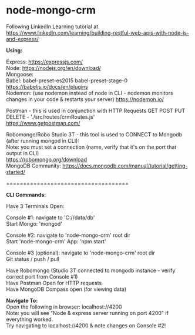 # node-mongo-crm

Following LinkedIn Learning tutorial at https://www.linkedin.com/learning/building-restful-web-apis-with-node-js-and-express/

<strong>Using:</strong>

Express: https://expressjs.com/ </br>
Node: https://nodejs.org/en/download/ </br>
Mongoose: </br>
Babel: babel-preset-es2015 babel-preset-stage-0 https://babeljs.io/docs/en/plugins </br>
Nodemon: (use nodemon instead of node in CLI - nodemon monitors changes in your code & restarts your server) https://nodemon.io/ </br>

Postman - this is used in conjunction with HTTP Requests GET POST PUT DELETE - './src/routes/crmRoutes.js'</br> 
https://www.getpostman.com/ </br>

Robomongo/Robo Studio 3T - this tool is used to CONNECT to Mongodb (after running mongod in CLI):</br>
Note: you must set a connection (name, verify that it's on the port that output in CLI)</br>
https://robomongo.org/download</br>
MongoDB Community: https://docs.mongodb.com/manual/tutorial/getting-started/ </br>

====================================

<strong>CLI Commands:</strong></br>

Have 3 Terminals Open:</br>

Console #1: navigate to 'C://data/db'</br>
Start Mongo: 'mongod' </br>

Console #2: navigate to 'node-mongo-crm' root dir</br>
Start 'node-mongo-crm' App: 'npm start' </br>

Console #3 (optional): navigate to 'node-mongo-crm' root dir </br>
Git status / push / pull </br>

Have Robomongo (Studio 3T connected to mongodb instance - verify correct port from Console #1)</br>
Have Postman Open for HTTP requests</br>
Have MongoDB Compass open (for viewing data)</br>

<strong>Navigate To:</strong></br>
Open the following in browser: localhost://4200</br>
Note: you will see "Node & express server running on port 4200" if everything worked.</br>
 Try navigating to localhost://4200 & note changes on Console #2!</br>

